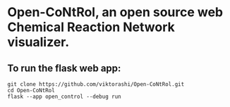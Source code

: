 # Open-CoNtRol, an open source web Chemical Reaction Network visualizer.

## To run the flask web app:
```commandline
git clone https://github.com/viktorashi/Open-CoNtRol.git
cd Open-CoNtRol
flask --app open_control --debug run
```